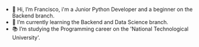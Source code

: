- 👋 Hi, I’m Francisco, i'm a Junior Python Developer and a beginner on the Backend branch.
- 🌱 I’m currently learning the Backend and Data Science branch.
- :books: I’m studying the Programming career on the 'National Technological University'.
